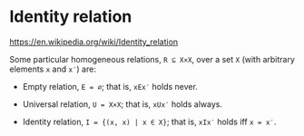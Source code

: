 # Identity relation

https://en.wikipedia.org/wiki/Identity_relation

Some particular homogeneous relations, `R ⊆ X×X`, over a set `X` (with arbitrary elements `x` and `x′`) are:

* Empty relation, `E = ∅`; that is, `xEx′` holds never.

* Universal relation, `U = X×X`; that is, `xUx′` holds always.

* Identity relation, `I = {(x, x) | x ∈ X}`; that is, `xIx′` holds iff `x = x′`.
